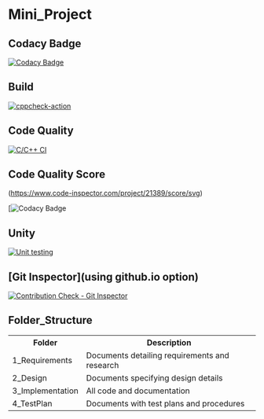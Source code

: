 # Mini_Project

## Codacy Badge
[![Codacy Badge](https://app.codacy.com/project/badge/Grade/c8fda7ebd0c64343935d21413c4114e3)](https://www.codacy.com/gh/pavanyadav007/Mini_Project/dashboard?utm_source=github.com&amp;utm_medium=referral&amp;utm_content=pavanyadav007/Mini_Project&amp;utm_campaign=Badge_Grade)

## Build
[![cppcheck-action](https://github.com/pavanyadav007/Mini_Project/actions/workflows/cppcheck.yml/badge.svg)](https://github.com/pavanyadav007/Mini_Project/actions/workflows/cppcheck.yml)

## Code Quality
[![C/C++ CI](https://github.com/pavanyadav007/Mini_Project/actions/workflows/c-build.yml/badge.svg)](https://github.com/pavanyadav007/Mini_Project/actions/workflows/c-build.yml)

## Code Quality Score
(https://www.code-inspector.com/project/21389/score/svg)

[![Codacy Badge](https://www.code-inspector.com/project/21389/score/svg)

## Unity
[![Unit testing](https://github.com/pavanyadav007/Mini_Project/actions/workflows/unit-test.yml/badge.svg)](https://github.com/pavanyadav007/Mini_Project/actions/workflows/unit-test.yml)

## [Git Inspector](using github.io option)
[![Contribution Check - Git Inspector](https://github.com/pavanyadav007/Mini_Project/actions/workflows/arc-gitinspector.yml/badge.svg)](https://github.com/pavanyadav007/Mini_Project/actions/workflows/arc-gitinspector.yml)

## Folder_Structure
<table style="width:100%">
  <tr>
    <th>Folder</th>
    <th>Description</th>
  </tr>
  <tr>
    <td>1_Requirements</td>
    <td>Documents detailing requirements and research</td>
  </tr>
  <tr>
    <td>2_Design</td>
    <td>Documents specifying design details</td>
  </tr>
  <tr>
    <td>3_Implementation</td>
    <td>All code and documentation</td>
  </tr>
  <tr>
    <td>4_TestPlan</td>
    <td>Documents with test plans and procedures</td>
  </tr>
  </table>
